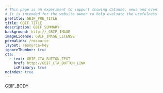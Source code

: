 ```yaml
---
# This page is an experiment to support showing datause, news and events via GBIF APIs. 
# It is intended for the website owner to help evaluate the usefulness and quality.
preTitle: GBIF_PRE_TITLE
title: GBIF_TITLE
description: GBIF_SUMMARY
background: http://_GBIF_IMAGE
imageLicense: GBIF_IMAGE_LICENSE
permalink: /resource
layout: resource-key
ignoreThumbor: true
cta:
  - text: GBIF_CTA_BUTTON_TEXT
    href: http://GBIF_CTA_BUTTON_LINK
    isPrimary: true
noindex: true
---
```

GBIF_BODY